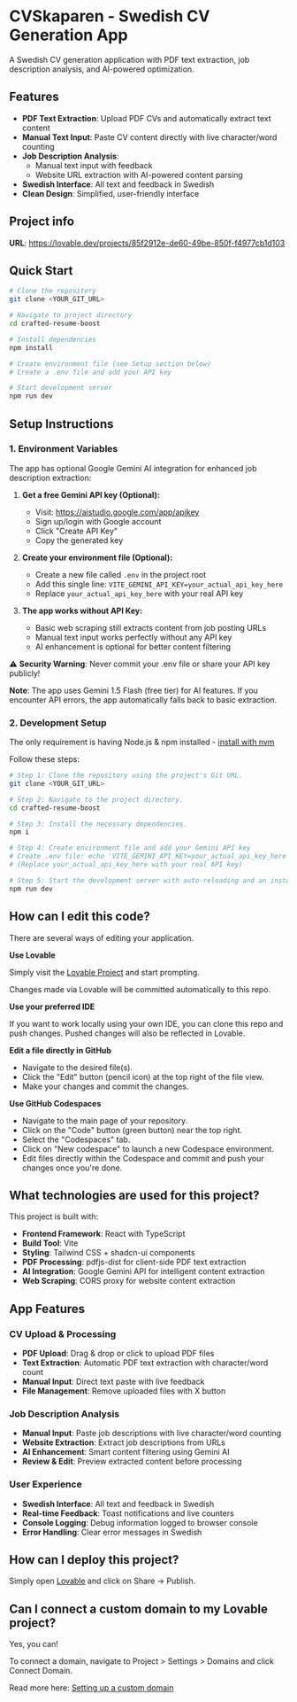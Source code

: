 # CVSkaparen - Swedish CV Generation App

A Swedish CV generation application with PDF text extraction, job description analysis, and AI-powered optimization.

## Features

- **PDF Text Extraction**: Upload PDF CVs and automatically extract text content
- **Manual Text Input**: Paste CV content directly with live character/word counting
- **Job Description Analysis**: 
  - Manual text input with feedback
  - Website URL extraction with AI-powered content parsing
- **Swedish Interface**: All text and feedback in Swedish
- **Clean Design**: Simplified, user-friendly interface

## Project info

**URL**: https://lovable.dev/projects/85f2912e-de60-49be-850f-f4977cb1d103

## Quick Start

```sh
# Clone the repository
git clone <YOUR_GIT_URL>

# Navigate to project directory
cd crafted-resume-boost

# Install dependencies
npm install

# Create environment file (see Setup section below)
# Create a .env file and add your API key

# Start development server
npm run dev
```

## Setup Instructions

### 1. Environment Variables

The app has optional Google Gemini AI integration for enhanced job description extraction:

1. **Get a free Gemini API key (Optional):**
   - Visit: https://aistudio.google.com/app/apikey
   - Sign up/login with Google account
   - Click "Create API Key" 
   - Copy the generated key

2. **Create your environment file (Optional):**
   - Create a new file called `.env` in the project root
   - Add this single line: `VITE_GEMINI_API_KEY=your_actual_api_key_here`
   - Replace `your_actual_api_key_here` with your real API key

3. **The app works without API Key:**
   - Basic web scraping still extracts content from job posting URLs
   - Manual text input works perfectly without any API key
   - AI enhancement is optional for better content filtering

⚠️ **Security Warning**: Never commit your .env file or share your API key publicly!

**Note**: The app uses Gemini 1.5 Flash (free tier) for AI features. If you encounter API errors, the app automatically falls back to basic extraction.

### 2. Development Setup

The only requirement is having Node.js & npm installed - [install with nvm](https://github.com/nvm-sh/nvm#installing-and-updating)

Follow these steps:

```sh
# Step 1: Clone the repository using the project's Git URL.
git clone <YOUR_GIT_URL>

# Step 2: Navigate to the project directory.
cd crafted-resume-boost

# Step 3: Install the necessary dependencies.
npm i

# Step 4: Create environment file and add your Gemini API key
# Create .env file: echo 'VITE_GEMINI_API_KEY=your_actual_api_key_here' > .env
# (Replace your_actual_api_key_here with your real API key)

# Step 5: Start the development server with auto-reloading and an instant preview.
npm run dev
```

## How can I edit this code?

There are several ways of editing your application.

**Use Lovable**

Simply visit the [Lovable Project](https://lovable.dev/projects/85f2912e-de60-49be-850f-f4977cb1d103) and start prompting.

Changes made via Lovable will be committed automatically to this repo.

**Use your preferred IDE**

If you want to work locally using your own IDE, you can clone this repo and push changes. Pushed changes will also be reflected in Lovable.

**Edit a file directly in GitHub**

- Navigate to the desired file(s).
- Click the "Edit" button (pencil icon) at the top right of the file view.
- Make your changes and commit the changes.

**Use GitHub Codespaces**

- Navigate to the main page of your repository.
- Click on the "Code" button (green button) near the top right.
- Select the "Codespaces" tab.
- Click on "New codespace" to launch a new Codespace environment.
- Edit files directly within the Codespace and commit and push your changes once you're done.

## What technologies are used for this project?

This project is built with:

- **Frontend Framework**: React with TypeScript
- **Build Tool**: Vite
- **Styling**: Tailwind CSS + shadcn-ui components
- **PDF Processing**: pdfjs-dist for client-side PDF text extraction
- **AI Integration**: Google Gemini API for intelligent content extraction
- **Web Scraping**: CORS proxy for website content extraction

## App Features

### CV Upload & Processing
- **PDF Upload**: Drag & drop or click to upload PDF files
- **Text Extraction**: Automatic PDF text extraction with character/word count
- **Manual Input**: Direct text paste with live feedback
- **File Management**: Remove uploaded files with X button

### Job Description Analysis
- **Manual Input**: Paste job descriptions with live character/word counting
- **Website Extraction**: Extract job descriptions from URLs
- **AI Enhancement**: Smart content filtering using Gemini AI
- **Review & Edit**: Preview extracted content before processing

### User Experience
- **Swedish Interface**: All text and feedback in Swedish
- **Real-time Feedback**: Toast notifications and live counters
- **Console Logging**: Debug information logged to browser console
- **Error Handling**: Clear error messages in Swedish

## How can I deploy this project?

Simply open [Lovable](https://lovable.dev/projects/85f2912e-de60-49be-850f-f4977cb1d103) and click on Share -> Publish.

## Can I connect a custom domain to my Lovable project?

Yes, you can!

To connect a domain, navigate to Project > Settings > Domains and click Connect Domain.

Read more here: [Setting up a custom domain](https://docs.lovable.dev/tips-tricks/custom-domain#step-by-step-guide)
